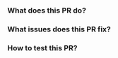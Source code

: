 ### What does this PR do?


### What issues does this PR fix?
<!-- Please include any related issue from eclipse che repository (or from another issue tracker).-->


### How to test this PR?

